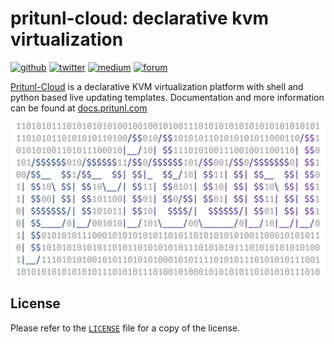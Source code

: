 # pritunl-cloud: declarative kvm virtualization

[![github](https://img.shields.io/badge/github-pritunl-11bdc2.svg?style=flat)](https://github.com/pritunl)
[![twitter](https://img.shields.io/badge/twitter-pritunl-55acee.svg?style=flat)](https://twitter.com/pritunl)
[![medium](https://img.shields.io/badge/medium-pritunl-b32b2b.svg?style=flat)](https://pritunl.medium.com)
[![forum](https://img.shields.io/badge/discussion-forum-ffffff.svg?style=flat)](https://forum.pritunl.com)

[Pritunl-Cloud](https://cloud.pritunl.com) is a declarative KVM virtualization
platform with shell and python based live updating templates. Documentation
and more information can be found at
[docs.pritunl.com](https://docs.pritunl.com/kb/cloud)

[![pritunl](img/logo_code.png)](https://docs.pritunl.com/kb/cloud)

## License

Please refer to the [`LICENSE`](LICENSE) file for a copy of the license.
